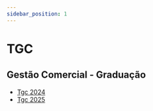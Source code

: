 ```yaml
---
sidebar_position: 1
---
```


# TGC

## Gestão Comercial - Graduação 
- [Tgc 2024](turma/tgc2024)
- [Tgc 2025](turma/tgc2025)
